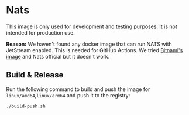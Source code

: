 # Nats

This image is only used for development and testing purposes. It is not intended for production use.

__Reason:__ We haven't found any docker image that can run NATS with JetStream enabled. This is needed for GitHub Actions. We tried [Bitnami's image](https://hub.docker.com/r/bitnami/nats) and Nats official but it doesn't work.

## Build & Release

Run the following command to build and push the image for `linux/amd64`,`linux/arm64` and push it to the registry:

```bash
./build-push.sh
```